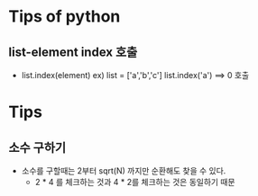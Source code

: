 # Tips of python
## list-element index 호출
- list.index(element)
ex) list = ['a','b','c']
    list.index('a') ==> 0 호출


# Tips
## 소수 구하기
- 소수를 구할때는 2부터 sqrt(N) 까지만 순환해도 찾을 수 있다.
  - 2 * 4 를 체크하는 것과 4 * 2를 체크하는 것은 동일하기 때문